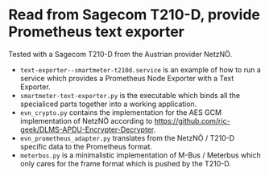# Read from Sagecom T210-D, provide Prometheus text exporter

Tested with a Sagecom T210-D from the Austrian provider NetzNÖ.

  - `text-exporter--smartmeter-t210d.service` is an example of how to run a service which provides a Prometheus Node Exporter with a Text Exporter.
  - `smartmeter-text-exporter.py` is the executable which binds all the specialiced parts together into a working application.
  - `evn_crypto.py` contains the implementation for the AES GCM implementation of NetzNÖ according to https://github.com/ric-geek/DLMS-APDU-Encrypter-Decrypter.
  - `evn_prometheus_adapter.py` translates from the NetzNÖ / T210-D specific data to the Prometheus format.
  - `meterbus.py` is a minimalistic implementation of M-Bus / Meterbus which only cares for the frame format which is pushed by the T210-D.
